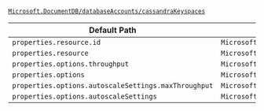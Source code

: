 [`Microsoft.DocumentDB/databaseAccounts/cassandraKeyspaces`](https://docs.microsoft.com/en-us/azure/templates/microsoft.documentdb/databaseaccounts/cassandrakeyspaces)

| Default Path | Alias |
|---|---|
| `properties.resource.id` | `Microsoft.DocumentDB/databaseAccounts/cassandraKeyspaces/resource.id` |
| `properties.resource` | `Microsoft.DocumentDB/databaseAccounts/cassandraKeyspaces/resource` |
| `properties.options.throughput` | `Microsoft.DocumentDB/databaseAccounts/cassandraKeyspaces/options.throughput` |
| `properties.options` | `Microsoft.DocumentDB/databaseAccounts/cassandraKeyspaces/options` |
| `properties.options.autoscaleSettings.maxThroughput` | `Microsoft.DocumentDB/databaseAccounts/cassandraKeyspaces/options.autoscaleSettings.maxThroughput` |
| `properties.options.autoscaleSettings` | `Microsoft.DocumentDB/databaseAccounts/cassandraKeyspaces/options.autoscaleSettings` |

